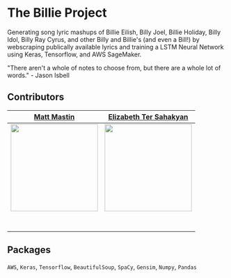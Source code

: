 # The Billie Project

Generating song lyric mashups of Billie Eilish, Billy Joel, Billie Holiday, Billy Idol, Billy Ray Cyrus, and other Billy and Billie's (and even a Bill!) by webscraping publically available lyrics and training a LSTM Neural Network using Keras, Tensorflow, and AWS SageMaker. 

"There aren't a whole of notes to choose from, but there are a whole lot of words." - Jason Isbell


## Contributors

|                                       [Matt Mastin](https://github.com/mmastin)                                              |                                       [Elizabeth Ter Sahakyan](https://www.github.com/elizabethts)           |                                                              
| :-----------------------------------------------------------------------------------------------------------: | :-----------------------------------------------------------------------------------------------------------: |
|                      [<img src="https://avatars1.githubusercontent.com/u/49283941?s=400&v=4" width = "200" />](https://github.com/mmastin)                       |                      [<img src="https://avatars2.githubusercontent.com/u/30808123?s=400&v=4" width = "200" />](https://www.github.com/elizabethts)                       |              
|                 [<img src="https://github.com/favicon.ico" width="15"> ](https://github.com/mmastin)                 |            [<img src="https://github.com/favicon.ico" width="15"> ](https://www.github.com/elizabethts)             |         
| [ <img src="https://static.licdn.com/sc/h/al2o9zrvru7aqj8e1x2rzsrca" width="15"> ](https://www.linkedin.com/in/matt-mastin) | [ <img src="https://static.licdn.com/sc/h/al2o9zrvru7aqj8e1x2rzsrca" width="15"> ](https://www.linkedin.com/in/elizabethts) |


## Packages
`AWS`, `Keras`, `Tensorflow`, `BeautifulSoup`, `SpaCy`, `Gensim`, `Numpy`, `Pandas`

<!-- Link to recordings of [two] of the Billie Project songs.-->
